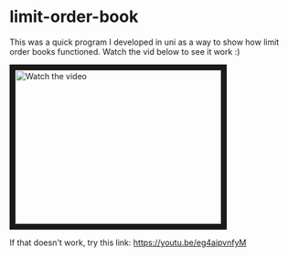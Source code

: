 # limit-order-book

This was a quick program I developed in uni as a way to show how limit order books functioned. Watch the vid below to see it work :)

<a href="https://www.youtube.com/embed/eg4aipvnfyM" target="_blank">
 <img src="http://img.youtube.com/vi/eg4aipvnfyM/mqdefault.jpg" alt="Watch the video" width="360" height="270" border="10" />
</a>

If that doesn't work, try this link: https://youtu.be/eg4aipvnfyM 


